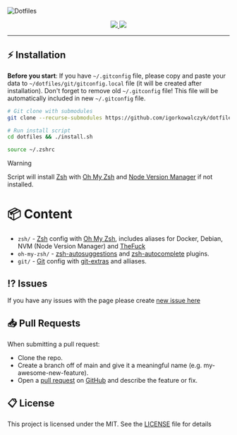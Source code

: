 ![Dotfiles](https://github.com/IgorKowalczyk/dotfiles/assets/49127376/9747b962-2c1b-4eb9-a0ea-3ddb5b1d3923)

<div align="center">
  <a aria-label="GitHub License" href="https://github.com/igorkowalczyk/dotfiles/blob/main/license.md">
    <img src="https://img.shields.io/github/license/igorkowalczyk/dotfiles?color=%2334D058&logo=github&style=flat-square&label=License">
  </a>
  <a aria-label="Version" href="https://github.com/igorkowalczyk/dotfiles/releases">
    <img src="https://img.shields.io/github/v/release/igorkowalczyk/dotfiles?color=%2334D058&logo=github&style=flat-square&label=Version">
  </a>
</div>

---

## ⚡️ Installation

**Before you start**: If you have `~/.gitconfig` file, please copy and paste your data to `~/dotfiles/git/gitconfig.local` file (it will be created after installation). Don't forget to remove old `~/.gitconfig` file! This file will be automatically included in new `~/.gitconfig` file.

```bash
# Git clone with submodules
git clone --recurse-submodules https://github.com/igorkowalczyk/dotfiles

# Run install script
cd dotfiles && ./install.sh

source ~/.zshrc

```

> [!WARNING]
> Script will install [Zsh](https://www.zsh.org/) with [Oh My Zsh](https://ohmyz.sh/) and [Node Version Manager](https://github.com/nvm-sh/nvm) if not installed.

# 📦 Content

- `zsh/` - [Zsh](https://www.zsh.org/) config with [Oh My Zsh](https://ohmyz.sh/), includes aliases for Docker, Debian, NVM (Node Version Manager) and [TheFuck](https://github.com/nvbn/thefuck)
- `oh-my-zsh/` - [zsh-autosuggestions](https://github.com/zsh-users/zsh-autosuggestions) and [zsh-autocomplete](https://github.com/marlonrichert/zsh-autocomplete) plugins.
- `git/` - [Git](https://git-scm.com/) config with [git-extras](https://github.com/ohmyzsh/ohmyzsh/blob/master/plugins/git-extras/git-extras.plugin.zsh) and alliases.

## ⁉️ Issues

If you have any issues with the page please create [new issue here](https://github.com/igorkowalczyk/dotfiles/issues)

## 📥 Pull Requests

When submitting a pull request:

- Clone the repo.
- Create a branch off of main and give it a meaningful name (e.g. my-awesome-new-feature).
- Open a [pull request](https://github.com/igorkowalczyk/dotfiles/pulls) on [GitHub](https://github.com) and describe the feature or fix.

## 📋 License

This project is licensed under the MIT. See the [LICENSE](https://github.com/igorkowalczyk/dotfiles/blob/main/license.md) file for details
